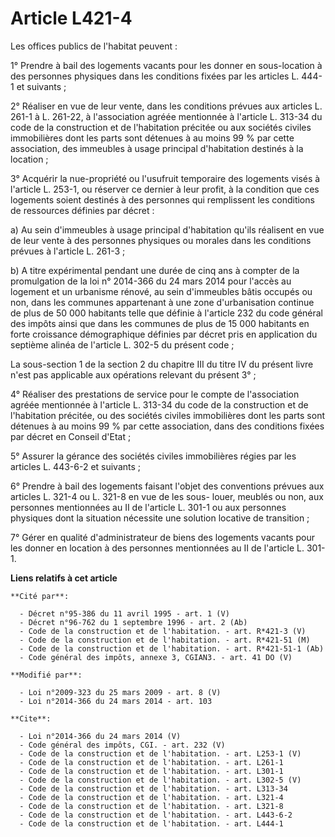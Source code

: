 # Article L421-4

Les offices publics de l'habitat peuvent : 

1° Prendre à bail des logements vacants pour les donner en sous-location à des personnes physiques dans les conditions fixées
par les articles L. 444-1 et suivants ; 

2° Réaliser en vue de leur vente, dans les conditions prévues aux articles L. 261-1 à L. 261-22, à l'association agréée
mentionnée à l'article L. 313-34 du code de la construction et de l'habitation précitée ou aux sociétés civiles immobilières
dont les parts sont détenues à au moins 99 % par cette association, des immeubles à usage principal d'habitation destinés à
la location ; 

3° Acquérir la nue-propriété ou l'usufruit temporaire des logements visés à l'article L. 253-1, ou réserver ce dernier à leur
profit, à la condition que ces logements soient destinés à des personnes qui remplissent les conditions de ressources
définies par décret : 

a) Au sein d'immeubles à usage principal d'habitation qu'ils réalisent en vue de leur vente à des personnes physiques ou
morales dans les conditions prévues à l'article L. 261-3 ; 

b) A titre expérimental pendant une durée de cinq ans à compter de la promulgation de la loi n° 2014-366 du 24 mars 2014 pour
l'accès au logement et un urbanisme rénové, au sein d'immeubles bâtis occupés ou non, dans les communes appartenant à une
zone d'urbanisation continue de plus de 50 000 habitants telle que définie à l'article 232 du code général des impôts ainsi
que dans les communes de plus de 15 000 habitants en forte croissance démographique définies par décret pris en application
du septième alinéa de l'article L. 302-5 du présent code ; 

La sous-section 1 de la section 2 du chapitre III du titre IV du présent livre n'est pas applicable aux opérations relevant
du présent 3° ; 

4° Réaliser des prestations de service pour le compte de l'association agréée mentionnée à l'article L. 313-34 du code de la
construction et de l'habitation précitée, ou des sociétés civiles immobilières dont les parts sont détenues à au moins 99 %
par cette association, dans des conditions fixées par décret en Conseil d'Etat ; 

5° Assurer la gérance des sociétés civiles immobilières régies par les articles L. 443-6-2 et suivants ; 

6° Prendre à bail des logements faisant l'objet des conventions prévues aux articles L. 321-4 ou L. 321-8 en vue de les sous-
louer, meublés ou non, aux personnes mentionnées au II de l'article L. 301-1 ou aux personnes physiques dont la situation
nécessite une solution locative de transition ; 

7° Gérer en qualité d'administrateur de biens des logements vacants pour les donner en location à des personnes mentionnées
au II de l'article L. 301-1.

**Liens relatifs à cet article**

	**Cité par**:

	  - Décret n°95-386 du 11 avril 1995 - art. 1 (V)
	  - Décret n°96-762 du 1 septembre 1996 - art. 2 (Ab)
	  - Code de la construction et de l'habitation. - art. R*421-3 (V)
	  - Code de la construction et de l'habitation. - art. R*421-51 (M)
	  - Code de la construction et de l'habitation. - art. R*421-51-1 (Ab)
	  - Code général des impôts, annexe 3, CGIAN3. - art. 41 DO (V)

	**Modifié par**:

	  - Loi n°2009-323 du 25 mars 2009 - art. 8 (V)
	  - Loi n°2014-366 du 24 mars 2014 - art. 103

	**Cite**:

	  - Loi n°2014-366 du 24 mars 2014 (V)
	  - Code général des impôts, CGI. - art. 232 (V)
	  - Code de la construction et de l'habitation. - art. L253-1 (V)
	  - Code de la construction et de l'habitation. - art. L261-1
	  - Code de la construction et de l'habitation. - art. L301-1
	  - Code de la construction et de l'habitation. - art. L302-5 (V)
	  - Code de la construction et de l'habitation. - art. L313-34
	  - Code de la construction et de l'habitation. - art. L321-4
	  - Code de la construction et de l'habitation. - art. L321-8
	  - Code de la construction et de l'habitation. - art. L443-6-2
	  - Code de la construction et de l'habitation. - art. L444-1
